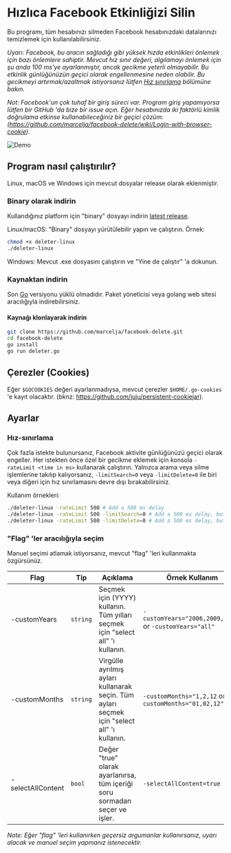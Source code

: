 # Hızlıca Facebook Etkinliğizi Silin

Bu programı, tüm hesabınızı silmeden Facebook hesabınızdaki datalarınızı temizlemek için kullanılabilirsiniz.

_Uyarı: Facebook, bu aracın sağladığı gibi yüksek hızda etkinlikleri önlemek için bazı önlemlere sahiptir. Mevcut hız sınır değeri, algılamayı önlemek için şu anda 100 ms'ye ayarlanmıştır, ancak gecikme yeterli olmayabilir. Bu etkinlik günlüğünüzün geçici olarak engellenmesine neden olabilir. Bu gecikmeyi artırmak/azaltmak istiyorsanız lütfen [Hız sınırlama](#hız-sınırlama) bölümüne bakın._

_Not: Facebook'un çok tuhaf bir giriş süreci var. Program giriş yapamıyorsa lütfen bir GitHub 'da bize bir issue açın. Eğer hesabınızda iki faktörlü kimlik doğrulama etkinse kullanabileceğiniz bir geçici çözüm: (https://github.com/marcelja/facebook-delete/wiki/Login-with-browser-cookie)._

![Demo](demo.gif)

## Program nasıl çalıştırılır?

Linux, macOS ve Windows için mevcut dosyalar release olarak eklenmiştir.

### Binary olarak indirin

Kullandığınız platform için "binary" dosyayı indirin [latest release](https://github.com/marcelja/facebook-delete/releases).

Linux/macOS: "Binary" dosyayı yürütülebilir yapın ve çalıştırın. Örnek:

```bash
chmod +x deleter-linux
./deleter-linux
```

Windows: Mevcut .exe dosyasını çalıştırın ve "Yine de çalıştır" 'a dokunun.

### Kaynaktan indirin

Son [Go](https://golang.org/) versiyonu yüklü olmadıdır. Paket yöneticisi veya golang web sitesi aracılığıyla indirebilirsiniz.

#### Kaynağı klonlayarak indirin

```bash
git clone https://github.com/marcelja/facebook-delete.git
cd facebook-delete
go install
go run deleter.go
```

## Çerezler (Cookies)

Eğer `$GOCOOKIES` değeri ayarlanmadıysa, mevcut çerezler `$HOME/.go-cookies` 'e kayıt olacaktır. (bknz: <https://github.com/juju/persistent-cookiejar>).

## Ayarlar

### Hız-sınırlama

Çok fazla istekte bulunursanız, Facebook aktivite günlüğünüzü geçici olarak engeller. Her istekten önce özel bir gecikme eklemek için konsola `-rateLimit <time in ms>` kullanarak çalıştırın. Yalnızca arama veya silme işlemlerine takılıp kalıyorsanız, `-limitSearch=0` veya `-limitDelete=0` ile biri veya diğeri için hız sınırlamasını devre dışı bırakabilirsiniz.

Kullanım örnekleri:

```bash
./deleter-linux -rateLimit 500 # Add a 500 ms delay
./deleter-linux -rateLimit 500 -limitSearch=0 # Add a 500 ms delay, but not to search action
./deleter-linux -rateLimit 500 -limitDelete=0 # Add a 500 ms delay, but not to deletion action
```

### "Flag" 'ler aracılığıyla seçim

Manuel seçimi atlamak istiyorsanız, mevcut "flag" 'leri kullanmakta özgürsünüz.

| Flag              | Tip      | Açıklama                                                                                       | Örnek Kullanım                                          |
|-------------------|----------|------------------------------------------------------------------------------------------------|---------------------------------------------------------|
| -customYears      | `string` | Seçmek için (YYYY) kullanın. Tüm yılları seçmek için "select all" 'ı kullanın.                 | `-customYears="2006,2009,2020"` or `-customYears="all"` |
| -customMonths     | `string` | Virgülle ayrılmış ayları kullanarak seçin. Tüm ayları seçmek için "select all" 'ı kullanın.    | `-customMonths="1,2,12` or `-customMonths="01,02,12"`   |
| -selectAllContent | `bool`   | Değer "true" olarak ayarlanırsa, tüm içeriği soru sormadan seçer ve işler.                     | `-selectAllContent=true`                                |

_Note: Eğer "flag" 'leri kullanırken geçersiz argumanlar kullanırsanız, uyarı alacak ve manuel seçim yapmanız istenecektir._
